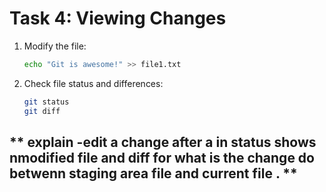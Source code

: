 # **Task 4: Viewing Changes**
1. Modify the file:  
   ```bash
   echo "Git is awesome!" >> file1.txt
   ```
2. Check file status and differences:  
   ```bash
   git status
   git diff
   ```

 ##  ** explain -edit a change after a in status shows nmodified file and diff for what is the change do betwenn staging area file and current file . **
